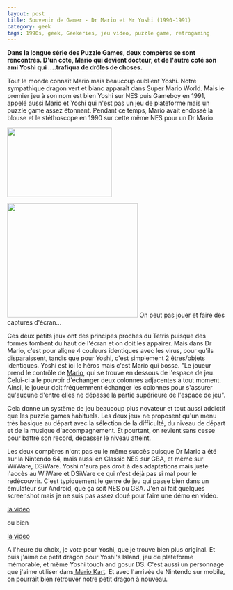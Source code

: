 ```yaml
---
layout: post
title: Souvenir de Gamer - Dr Mario et Mr Yoshi (1990-1991)
category: geek
tags: 1990s, geek, Geekeries, jeu video, puzzle game, retrogaming
---
```

**Dans la longue série des Puzzle Games, deux compères se sont rencontrés. D'un coté, Mario qui devient docteur, et de l'autre coté son ami Yoshi qui ....trafiqua de drôles de choses.**

Tout le monde connaît Mario mais beaucoup oublient Yoshi. Notre sympathique dragon vert et blanc apparaît dans Super Mario World. Mais le premier jeu à son nom est bien Yoshi sur NES puis Gameboy en 1991, appelé aussi Mario et Yoshi qui n'est pas un jeu de plateforme mais un puzzle game assez étonnant. Pendant ce temps, Mario avait endossé la blouse et le stéthoscope en 1990 sur cette même NES pour un Dr Mario.

<a href="http://cheziceman.files.wordpress.com/2017/05/wp-1494883684970.png"><img class="wp-image-19747 size-full alignleft" src="http://cheziceman.files.wordpress.com/2017/05/wp-1494883684970.png" alt="" width="240" height="160" /></a>

<img class="wp-image-19754 size-medium" src="https://cheziceman.files.wordpress.com/2017/05/yoshi-usa-screenshot.png?w=300" alt="" width="300" height="263" />
On peut pas jouer et faire des captures d'écran...

Ces deux petits jeux ont des principes proches du Tetris puisque des formes tombent du haut de l'écran et on doit les appairer. Mais dans Dr Mario, c'est pour aligne 4 couleurs identiques avec les virus, pour qu'ils disparaissent, tandis que pour Yoshi, c'est simplement 2 êtres/objets identiques. Yoshi est ici le héros mais c'est Mario qui bosse. "Le joueur prend le contrôle de <a title="Mario (personnage)" href="https://fr.wikipedia.org/wiki/Mario_(personnage)">Mario</a>, qui se trouve en dessous de l'espace de jeu. Celui-ci a le pouvoir d'échanger deux colonnes adjacentes à tout moment. Ainsi, le joueur doit fréquemment échanger les colonnes pour s'assurer qu'aucune d'entre elles ne dépasse la partie supérieure de l'espace de jeu".

Cela donne un système de jeu beaucoup plus novateur et tout aussi addictif que les puzzle games habituels. Les deux jeux ne proposent qu'un menu très basique au départ avec la sélection de la difficulté, du niveau de départ et de la musique d'accompagnement. Et pourtant, on revient sans cesse pour battre son record, dépasser le niveau atteint.

Les deux compères n'ont pas eu le même succès puisque Dr Mario a été sur la Nintendo 64, mais aussi en Classic NES sur GBA, et même sur WiiWare, DSiWare. Yoshi n'aura pas droit à des adaptations mais juste l'accès au WiiWare et DSiWare ce qui n'est déjà pas si mal pour le redécouvrir. C'est typiquement le genre de jeu qui passe bien dans un émulateur sur Android, que ça soit NES ou GBA. J'en ai fait quelques screenshot mais je ne suis pas assez doué pour faire une démo en vidéo.

[la video](https://www.youtube.com/watch?v=IHXdtKEHDNU)

ou bien

[la video](https://www.youtube.com/watch?v=JAQ96HL1YlU)

A l'heure du choix, je vote pour Yoshi, que je trouve bien plus original. Et puis j'aime ce petit dragon pour Yoshi's Island, jeu de plateforme mémorable, et même Yoshi touch and gosur DS. C'est aussi un personnage que j'aime utiliser dans<a href="https://cheziceman.wordpress.com/2016/04/28/souvenir-de-gamer-mario-kart/"> Mario Kart</a>. Et avec l'arrivée de Nintendo sur mobile, on pourrait bien retrouver notre petit dragon à nouveau.
